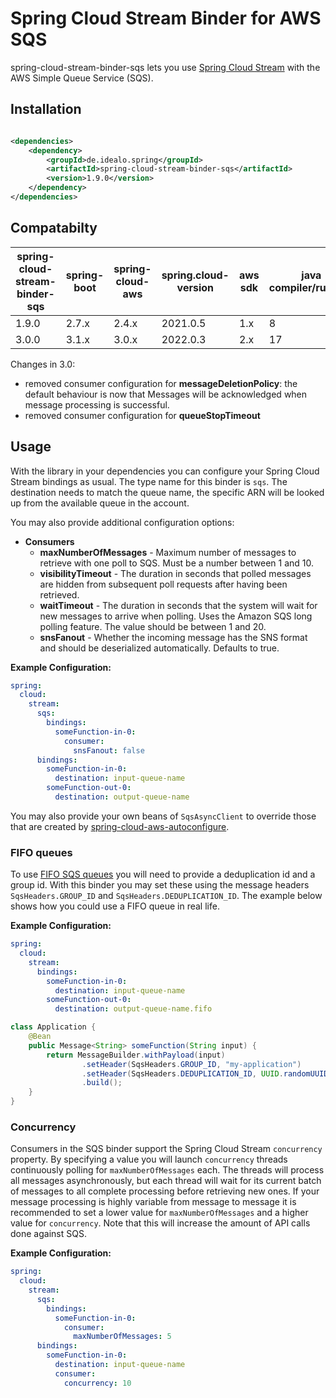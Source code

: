 # Spring Cloud Stream Binder for AWS SQS

spring-cloud-stream-binder-sqs lets you use [Spring Cloud Stream](https://spring.io/projects/spring-cloud-stream) with
the AWS Simple Queue Service (SQS).

## Installation

```xml

<dependencies>
    <dependency>
        <groupId>de.idealo.spring</groupId>
        <artifactId>spring-cloud-stream-binder-sqs</artifactId>
        <version>1.9.0</version>
    </dependency>
</dependencies>
```

## Compatabilty

| spring-cloud-stream-binder-sqs | spring-boot | spring-cloud-aws | spring.cloud-version | aws sdk | java compiler/runtime |
|--------------------------------|-------------|------------------|----------------------|---------|-----------------------|
| 1.9.0                          | 2.7.x       | 2.4.x            | 2021.0.5             | 1.x     | 8                     |
| 3.0.0                          | 3.1.x       | 3.0.x            | 2022.0.3             | 2.x     | 17                    |

Changes in 3.0:
* removed consumer configuration for **messageDeletionPolicy**: the default behaviour is now that Messages will be acknowledged when message processing is successful.
* removed consumer configuration for **queueStopTimeout**

## Usage

With the library in your dependencies you can configure your Spring Cloud Stream bindings as usual. The type name for
this binder is `sqs`. The destination needs to match the queue name, the specific ARN will be looked up from the
available queue in the account.

You may also provide additional configuration options:

- **Consumers**
    - **maxNumberOfMessages** - Maximum number of messages to retrieve with one poll to SQS. Must be a number between 1
      and 10.
    - **visibilityTimeout** - The duration in seconds that polled messages are hidden from subsequent poll requests
      after having been retrieved.
    - **waitTimeout** - The duration in seconds that the system will wait for new messages to arrive when polling. Uses
      the Amazon SQS long polling feature. The value should be between 1 and 20.
    - **snsFanout** - Whether the incoming message has the SNS format and should be deserialized automatically. Defaults
      to true.

**Example Configuration:**

```yaml
spring:
  cloud:
    stream:
      sqs:
        bindings:
          someFunction-in-0:
            consumer:
              snsFanout: false
      bindings:
        someFunction-in-0:
          destination: input-queue-name
        someFunction-out-0:
          destination: output-queue-name
```

You may also provide your own beans of `SqsAsyncClient` to override those that are created
by [spring-cloud-aws-autoconfigure](https://github.com/spring-cloud/spring-cloud-aws/tree/master/spring-cloud-aws-autoconfigure).

### FIFO queues

To use [FIFO SQS queues](https://docs.aws.amazon.com/AWSSimpleQueueService/latest/SQSDeveloperGuide/FIFO-queues.html)
you will need to provide a deduplication id and a group id.
With this binder you may set these using the message headers `SqsHeaders.GROUP_ID` and `SqsHeaders.DEDUPLICATION_ID`.
The example below shows how you could use a FIFO queue in real life.

**Example Configuration:**

```yaml
spring:
  cloud:
    stream:
      bindings:
        someFunction-in-0:
          destination: input-queue-name
        someFunction-out-0:
          destination: output-queue-name.fifo
```

```java
class Application {
    @Bean
    public Message<String> someFunction(String input) {
        return MessageBuilder.withPayload(input)
                .setHeader(SqsHeaders.GROUP_ID, "my-application")
                .setHeader(SqsHeaders.DEDUPLICATION_ID, UUID.randomUUID())
                .build();
    }
}
```

### Concurrency

Consumers in the SQS binder support the Spring Cloud Stream `concurrency` property.
By specifying a value you will launch `concurrency`  threads continuously polling for `maxNumberOfMessages` each.
The threads will process all messages asynchronously, but each thread will wait for its current batch of messages to all
complete processing before retrieving new ones.
If your message processing is highly variable from message to message it is recommended to set a lower value
for `maxNumberOfMessages` and a higher value for `concurrency`.
Note that this will increase the amount of API calls done against SQS.

**Example Configuration:**

```yaml
spring:
  cloud:
    stream:
      sqs:
        bindings:
          someFunction-in-0:
            consumer:
              maxNumberOfMessages: 5
      bindings:
        someFunction-in-0:
          destination: input-queue-name
          consumer:
            concurrency: 10
```

